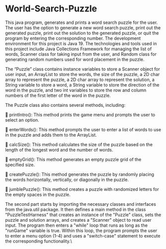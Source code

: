 # World-Search-Puzzle

This java program, generates and prints a word search puzzle for the user. The user has the 
option to generate a new word search puzzle, print out the generated puzzle, print out the 
solution to the generated puzzle, or quit the program by entering the corresponding number. 
The development environment for this project is Java 19. The technologies and tools used in this project 
include Java Collections Framework for managing the list of words, Scanner class for taking input from 
the user, and Random class for generating random numbers used for word placement in the puzzle. 

The “Puzzle” class contains instance variables to store a Scanner object for user input, an ArrayList to 
store the words, the size of the puzzle, a 2D char array to represent the puzzle, a 2D char array to 
represent the solution, a String variable to store a word, a String variable to store the direction of the 
word in the puzzle, and two int variables to store the row and column numbers of the first letter of the 
word in the puzzle. 

The Puzzle class also contains several methods, including: 

 printIntro(): This method prints the game menu and prompts the user to select an option. 

 enterWords(): This method prompts the user to enter a list of words to use in the puzzle and 
adds them to the ArrayList. 

 calcSize(): This method calculates the size of the puzzle based on the length of the longest word 
and the number of words. 

 emptyGrid(): This method generates an empty puzzle grid of the specified size. 

 createPuzzle(): This method generates the puzzle by randomly placing the words horizontally, 
vertically, or diagonally in the puzzle. 

 jumblePuzzle(): This method creates a puzzle with randomized letters for the empty spaces in 
the puzzle. 

The second part starts by importing the necessary classes and interfaces from the java.util package. It 
then defines a main method in the class "PuzzleTestHarness" that creates an instance of the "Puzzle" 
class, sets the puzzle and solution arrays, and creates a "Scanner" object to read user input. 
The program then enters a "while" loop that runs as long as the "runGame" variable is true. Within this 
loop, the program prompts the user to enter a menu option (1-4) and uses a "switch-case" statement to 
execute the corresponding functionality.\
